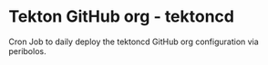 # Tekton GitHub org - tektoncd

Cron Job to daily deploy the tektoncd GitHub org configuration via
peribolos.